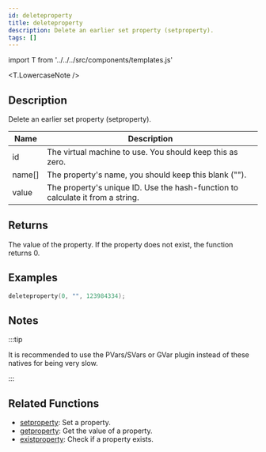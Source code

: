 ```yaml
---
id: deleteproperty
title: deleteproperty
description: Delete an earlier set property (setproperty).
tags: []
---
```


import T from '../../../src/components/templates.js'

<T.LowercaseNote />

## Description

Delete an earlier set property (setproperty).

| Name   | Description                                                                    |
| ------ | ------------------------------------------------------------------------------ |
| id     | The virtual machine to use. You should keep this as zero.                      |
| name[] | The property's name, you should keep this blank ("").                          |
| value  | The property's unique ID. Use the hash-function to calculate it from a string. |

## Returns

The value of the property. If the property does not exist, the function returns 0.

## Examples

```c
deleteproperty(0, "", 123984334);
```

## Notes

:::tip

It is recommended to use the PVars/SVars or GVar plugin instead of these natives for being very slow.

:::

## Related Functions

- [setproperty](setproperty): Set a property.
- [getproperty](getproperty): Get the value of a property.
- [existproperty](existproperty): Check if a property exists.
